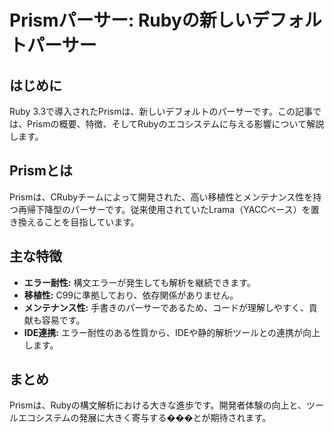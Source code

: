 # Prismパーサー: Rubyの新しいデフォルトパーサー

## はじめに
Ruby 3.3で導入されたPrismは、新しいデフォルトのパーサーです。この記事では、Prismの概要、特徴、そしてRubyのエコシステムに与える影響について解説します。

## Prismとは
Prismは、CRubyチームによって開発された、高い移植性とメンテナンス性を持つ再帰下降型のパーサーです。従来使用されていたLrama（YACCベース）を置き換えることを目指しています。

## 主な特徴
- **エラー耐性:** 構文エラーが発生しても解析を継続できます。
- **移植性:** C99に準拠しており、依存関係がありません。
- **メンテナンス性:** 手書きのパーサーであるため、コードが理解しやすく、貢献も容易です。
- **IDE連携:** エラー耐性のある性質から、IDEや静的解析ツールとの連携が向上します。

## まとめ
Prismは、Rubyの構文解析における大きな進歩です。開発者体験の向上と、ツールエコシステムの発展に大きく寄与する���とが期待されます。
